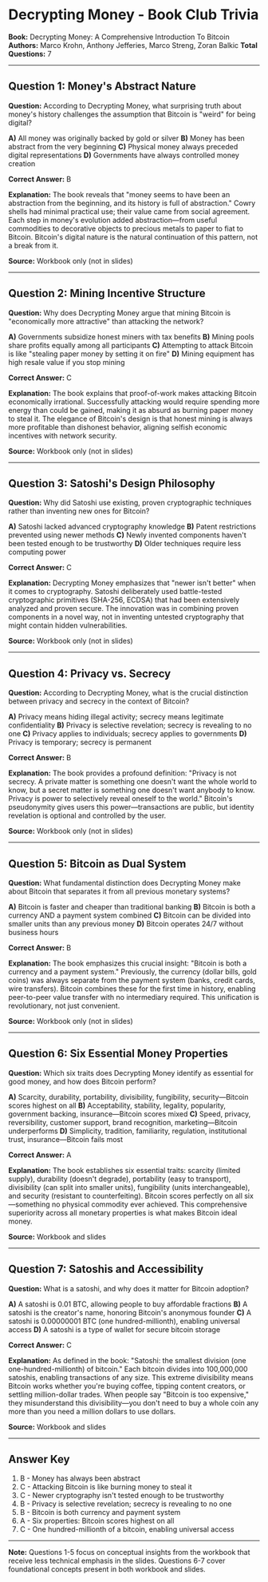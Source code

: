 # Decrypting Money - Book Club Trivia

**Book:** Decrypting Money: A Comprehensive Introduction To Bitcoin
**Authors:** Marco Krohn, Anthony Jefferies, Marco Streng, Zoran Balkic
**Total Questions:** 7

---

## Question 1: Money's Abstract Nature

**Question:** According to Decrypting Money, what surprising truth about money's history challenges the assumption that Bitcoin is "weird" for being digital?

**A)** All money was originally backed by gold or silver
**B)** Money has been abstract from the very beginning
**C)** Physical money always preceded digital representations
**D)** Governments have always controlled money creation

**Correct Answer:** B

**Explanation:** The book reveals that "money seems to have been an abstraction from the beginning, and its history is full of abstraction." Cowry shells had minimal practical use; their value came from social agreement. Each step in money's evolution added abstraction—from useful commodities to decorative objects to precious metals to paper to fiat to Bitcoin. Bitcoin's digital nature is the natural continuation of this pattern, not a break from it.

**Source:** Workbook only (not in slides)

---

## Question 2: Mining Incentive Structure

**Question:** Why does Decrypting Money argue that mining Bitcoin is "economically more attractive" than attacking the network?

**A)** Governments subsidize honest miners with tax benefits
**B)** Mining pools share profits equally among all participants
**C)** Attempting to attack Bitcoin is like "stealing paper money by setting it on fire"
**D)** Mining equipment has high resale value if you stop mining

**Correct Answer:** C

**Explanation:** The book explains that proof-of-work makes attacking Bitcoin economically irrational. Successfully attacking would require spending more energy than could be gained, making it as absurd as burning paper money to steal it. The elegance of Bitcoin's design is that honest mining is always more profitable than dishonest behavior, aligning selfish economic incentives with network security.

**Source:** Workbook only (not in slides)

---

## Question 3: Satoshi's Design Philosophy

**Question:** Why did Satoshi use existing, proven cryptographic techniques rather than inventing new ones for Bitcoin?

**A)** Satoshi lacked advanced cryptography knowledge
**B)** Patent restrictions prevented using newer methods
**C)** Newly invented components haven't been tested enough to be trustworthy
**D)** Older techniques require less computing power

**Correct Answer:** C

**Explanation:** Decrypting Money emphasizes that "newer isn't better" when it comes to cryptography. Satoshi deliberately used battle-tested cryptographic primitives (SHA-256, ECDSA) that had been extensively analyzed and proven secure. The innovation was in combining proven components in a novel way, not in inventing untested cryptography that might contain hidden vulnerabilities.

**Source:** Workbook only (not in slides)

---

## Question 4: Privacy vs. Secrecy

**Question:** According to Decrypting Money, what is the crucial distinction between privacy and secrecy in the context of Bitcoin?

**A)** Privacy means hiding illegal activity; secrecy means legitimate confidentiality
**B)** Privacy is selective revelation; secrecy is revealing to no one
**C)** Privacy applies to individuals; secrecy applies to governments
**D)** Privacy is temporary; secrecy is permanent

**Correct Answer:** B

**Explanation:** The book provides a profound definition: "Privacy is not secrecy. A private matter is something one doesn't want the whole world to know, but a secret matter is something one doesn't want anybody to know. Privacy is power to selectively reveal oneself to the world." Bitcoin's pseudonymity gives users this power—transactions are public, but identity revelation is optional and controlled by the user.

**Source:** Workbook only (not in slides)

---

## Question 5: Bitcoin as Dual System

**Question:** What fundamental distinction does Decrypting Money make about Bitcoin that separates it from all previous monetary systems?

**A)** Bitcoin is faster and cheaper than traditional banking
**B)** Bitcoin is both a currency AND a payment system combined
**C)** Bitcoin can be divided into smaller units than any previous money
**D)** Bitcoin operates 24/7 without business hours

**Correct Answer:** B

**Explanation:** The book emphasizes this crucial insight: "Bitcoin is both a currency and a payment system." Previously, the currency (dollar bills, gold coins) was always separate from the payment system (banks, credit cards, wire transfers). Bitcoin combines these for the first time in history, enabling peer-to-peer value transfer with no intermediary required. This unification is revolutionary, not just convenient.

**Source:** Workbook only (not in slides)

---

## Question 6: Six Essential Money Properties

**Question:** Which six traits does Decrypting Money identify as essential for good money, and how does Bitcoin perform?

**A)** Scarcity, durability, portability, divisibility, fungibility, security—Bitcoin scores highest on all
**B)** Acceptability, stability, legality, popularity, government backing, insurance—Bitcoin scores mixed
**C)** Speed, privacy, reversibility, customer support, brand recognition, marketing—Bitcoin underperforms
**D)** Simplicity, tradition, familiarity, regulation, institutional trust, insurance—Bitcoin fails most

**Correct Answer:** A

**Explanation:** The book establishes six essential traits: scarcity (limited supply), durability (doesn't degrade), portability (easy to transport), divisibility (can split into smaller units), fungibility (units interchangeable), and security (resistant to counterfeiting). Bitcoin scores perfectly on all six—something no physical commodity ever achieved. This comprehensive superiority across all monetary properties is what makes Bitcoin ideal money.

**Source:** Workbook and slides

---

## Question 7: Satoshis and Accessibility

**Question:** What is a satoshi, and why does it matter for Bitcoin adoption?

**A)** A satoshi is 0.01 BTC, allowing people to buy affordable fractions
**B)** A satoshi is the creator's name, honoring Bitcoin's anonymous founder
**C)** A satoshi is 0.00000001 BTC (one hundred-millionth), enabling universal access
**D)** A satoshi is a type of wallet for secure bitcoin storage

**Correct Answer:** C

**Explanation:** As defined in the book: "Satoshi: the smallest division (one one-hundred-millionth) of bitcoin." Each bitcoin divides into 100,000,000 satoshis, enabling transactions of any size. This extreme divisibility means Bitcoin works whether you're buying coffee, tipping content creators, or settling million-dollar trades. When people say "Bitcoin is too expensive," they misunderstand this divisibility—you don't need to buy a whole coin any more than you need a million dollars to use dollars.

**Source:** Workbook and slides

---

## Answer Key
1. B - Money has always been abstract
2. C - Attacking Bitcoin is like burning money to steal it
3. C - Newer cryptography isn't tested enough to be trustworthy
4. B - Privacy is selective revelation; secrecy is revealing to no one
5. B - Bitcoin is both currency and payment system
6. A - Six properties: Bitcoin scores highest on all
7. C - One hundred-millionth of a bitcoin, enabling universal access

---

**Note:** Questions 1-5 focus on conceptual insights from the workbook that receive less technical emphasis in the slides. Questions 6-7 cover foundational concepts present in both workbook and slides.
